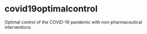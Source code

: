 # covid19optimalcontrol
Optimal control of the COVID-19 pandemic with non-pharmaceutical interventions
